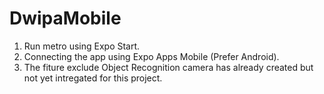 # DwipaMobile
1. Run metro using Expo Start.
2. Connecting the app using Expo Apps Mobile (Prefer Android).
3. The fiture exclude Object Recognition camera has already created but not yet intregated for this project.
